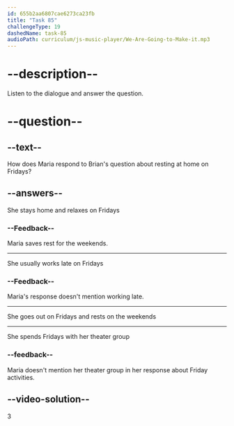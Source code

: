 ```yaml
---
id: 655b2aa6807cae6273ca23fb
title: "Task 85"
challengeType: 19
dashedName: task-85
audioPath: curriculum/js-music-player/We-Are-Going-to-Make-it.mp3
---
```


<!--
AUDIO REFERENCE: 
Brian: Wow! Do you rest at home on Fridays at least?
Maria: Not at all. I leave the weekends for that.
-->

# --description--

Listen to the dialogue and answer the question.

# --question--

## --text--

How does Maria respond to Brian's question about resting at home on Fridays?

## --answers--

She stays home and relaxes on Fridays

### --Feedback--

Maria saves rest for the weekends.

---

She usually works late on Fridays

### --Feedback--

Maria's response doesn't mention working late.

---

She goes out on Fridays and rests on the weekends

---

She spends Fridays with her theater group

### --feedback--

Maria doesn't mention her theater group in her response about Friday activities.

## --video-solution--

3

